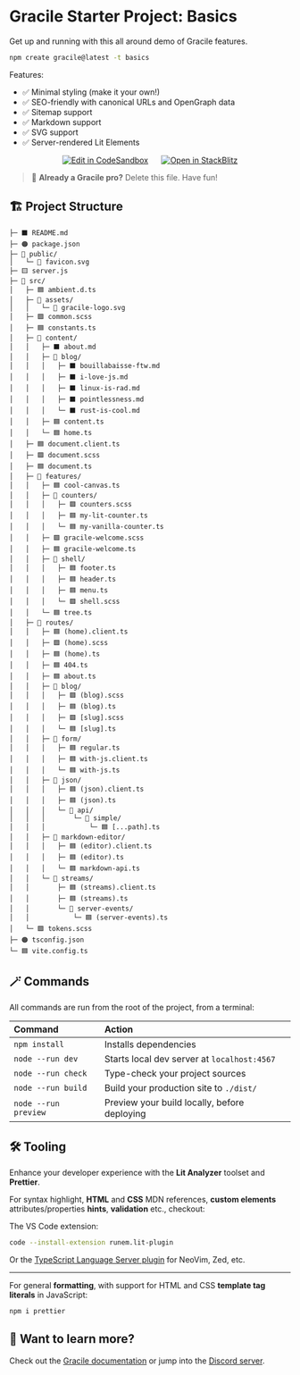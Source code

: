 # Gracile Starter Project: Basics

Get up and running with this all around demo of Gracile features.

```sh
npm create gracile@latest -t basics
```

Features:

- ✅ Minimal styling (make it your own!)
- ✅ SEO-friendly with canonical URLs and OpenGraph data
- ✅ Sitemap support
- ✅ Markdown support
- ✅ SVG support
- ✅ Server-rendered Lit Elements

<div align="center">

[![Edit in CodeSandbox](https://codesandbox.io/static/img/play-codesandbox.svg)](https://codesandbox.io/s/github/gracile-web/starter-projects/tree/main/templates/basics?embed=1)
&nbsp;&nbsp;&nbsp;&nbsp;
[![Open in StackBlitz](https://developer.stackblitz.com/img/open_in_stackblitz.svg)](https://stackblitz.com/github/gracile-web/starter-projects/tree/main/templates/basics)

</div>

<div class="git-only">

> 🧚 **Already a Gracile pro?** Delete this file. Have fun!

</div>

## 🏗️ Project Structure

```text
├─ ⬛️ README.md
├─ 🟠 package.json
├─ 📂 public/
│   └─ 🔶 favicon.svg
├─ 🟨 server.js
├─ 📂 src/
│   ├─ 🟦 ambient.d.ts
│   ├─ 📂 assets/
│   │   └─ 🔶 gracile-logo.svg
│   ├─ 🟪 common.scss
│   ├─ 🟦 constants.ts
│   ├─ 📂 content/
│   │   ├─ ⬛️ about.md
│   │   ├─ 📂 blog/
│   │   │   ├─ ⬛️ bouillabaisse-ftw.md
│   │   │   ├─ ⬛️ i-love-js.md
│   │   │   ├─ ⬛️ linux-is-rad.md
│   │   │   ├─ ⬛️ pointlessness.md
│   │   │   └─ ⬛️ rust-is-cool.md
│   │   ├─ 🟦 content.ts
│   │   └─ 🟦 home.ts
│   ├─ 🟦 document.client.ts
│   ├─ 🟪 document.scss
│   ├─ 🟦 document.ts
│   ├─ 📂 features/
│   │   ├─ 🟦 cool-canvas.ts
│   │   ├─ 📂 counters/
│   │   │   ├─ 🟪 counters.scss
│   │   │   ├─ 🟦 my-lit-counter.ts
│   │   │   └─ 🟦 my-vanilla-counter.ts
│   │   ├─ 🟪 gracile-welcome.scss
│   │   ├─ 🟦 gracile-welcome.ts
│   │   ├─ 📂 shell/
│   │   │   ├─ 🟦 footer.ts
│   │   │   ├─ 🟦 header.ts
│   │   │   ├─ 🟦 menu.ts
│   │   │   └─ 🟪 shell.scss
│   │   └─ 🟦 tree.ts
│   ├─ 📂 routes/
│   │   ├─ 🟦 (home).client.ts
│   │   ├─ 🟪 (home).scss
│   │   ├─ 🟦 (home).ts
│   │   ├─ 🟦 404.ts
│   │   ├─ 🟦 about.ts
│   │   ├─ 📂 blog/
│   │   │   ├─ 🟪 (blog).scss
│   │   │   ├─ 🟦 (blog).ts
│   │   │   ├─ 🟪 [slug].scss
│   │   │   └─ 🟦 [slug].ts
│   │   ├─ 📂 form/
│   │   │   ├─ 🟦 regular.ts
│   │   │   ├─ 🟦 with-js.client.ts
│   │   │   └─ 🟦 with-js.ts
│   │   ├─ 📂 json/
│   │   │   ├─ 🟦 (json).client.ts
│   │   │   ├─ 🟦 (json).ts
│   │   │   └─ 📂 api/
│   │   │       └─ 📂 simple/
│   │   │           └─ 🟦 [...path].ts
│   │   ├─ 📂 markdown-editor/
│   │   │   ├─ 🟦 (editor).client.ts
│   │   │   ├─ 🟦 (editor).ts
│   │   │   └─ 🟦 markdown-api.ts
│   │   └─ 📂 streams/
│   │       ├─ 🟦 (streams).client.ts
│   │       ├─ 🟦 (streams).ts
│   │       └─ 📂 server-events/
│   │           └─ 🟦 (server-events).ts
│   └─ 🟪 tokens.scss
├─ 🟠 tsconfig.json
└─ 🟦 vite.config.ts
```

## 🪄 Commands

All commands are run from the root of the project, from a terminal:

| Command              | Action                                       |
| :------------------- | :------------------------------------------- |
| `npm install`        | Installs dependencies                        |
| `node --run dev`     | Starts local dev server at `localhost:4567`  |
| `node --run check`   | Type-check your project sources              |
| `node --run build`   | Build your production site to `./dist/`      |
| `node --run preview` | Preview your build locally, before deploying |

## 🛠️ Tooling

Enhance your developer experience with the **Lit Analyzer** toolset and
**Prettier**.

For syntax highlight, **HTML** and **CSS** MDN references, **custom elements**
attributes/properties **hints**, **validation** etc., checkout:

The VS Code extension:

```sh
code --install-extension runem.lit-plugin
```

Or the [TypeScript Language Server plugin](https://github.com/runem/lit-analyzer/tree/master/packages/ts-lit-plugin#-installation)
for NeoVim, Zed, etc.

---

For general **formatting**,
with support for HTML and CSS **template tag literals** in JavaScript:

```sh
npm i prettier
```

## 🧠 Want to learn more?

Check out the [Gracile documentation](https://gracile.js.org) or
jump into the [Discord server](https://gracile.js.org/chat/).
